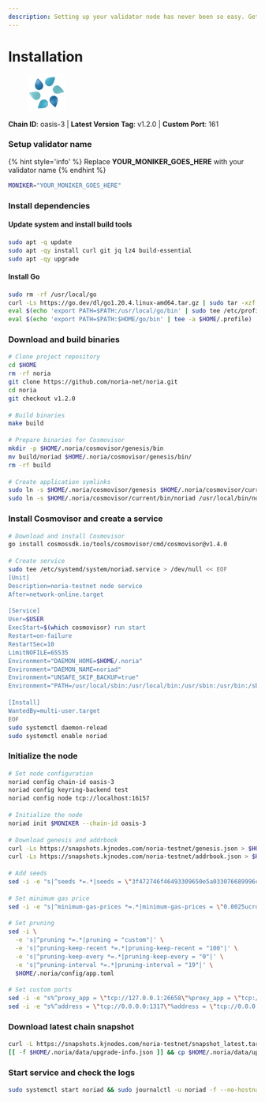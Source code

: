 ```yaml
---
description: Setting up your validator node has never been so easy. Get your validator running in minutes by following step by step instructions.
---
```


# Installation

<figure><img src="https://raw.githubusercontent.com/kj89/cosmos-images/main/logos/noria.png" alt=""><figcaption></figcaption></figure>

**Chain ID**: oasis-3 | **Latest Version Tag**: v1.2.0 | **Custom Port**: 161

### Setup validator name

{% hint style='info' %}
Replace **YOUR_MONIKER_GOES_HERE** with your validator name
{% endhint %}

```bash
MONIKER="YOUR_MONIKER_GOES_HERE"
```

### Install dependencies

#### Update system and install build tools

```bash
sudo apt -q update
sudo apt -qy install curl git jq lz4 build-essential
sudo apt -qy upgrade
```

#### Install Go

```bash
sudo rm -rf /usr/local/go
curl -Ls https://go.dev/dl/go1.20.4.linux-amd64.tar.gz | sudo tar -xzf - -C /usr/local
eval $(echo 'export PATH=$PATH:/usr/local/go/bin' | sudo tee /etc/profile.d/golang.sh)
eval $(echo 'export PATH=$PATH:$HOME/go/bin' | tee -a $HOME/.profile)
```

### Download and build binaries

```bash
# Clone project repository
cd $HOME
rm -rf noria
git clone https://github.com/noria-net/noria.git
cd noria
git checkout v1.2.0

# Build binaries
make build

# Prepare binaries for Cosmovisor
mkdir -p $HOME/.noria/cosmovisor/genesis/bin
mv build/noriad $HOME/.noria/cosmovisor/genesis/bin/
rm -rf build

# Create application symlinks
sudo ln -s $HOME/.noria/cosmovisor/genesis $HOME/.noria/cosmovisor/current -f
sudo ln -s $HOME/.noria/cosmovisor/current/bin/noriad /usr/local/bin/noriad -f
```

### Install Cosmovisor and create a service

```bash
# Download and install Cosmovisor
go install cosmossdk.io/tools/cosmovisor/cmd/cosmovisor@v1.4.0

# Create service
sudo tee /etc/systemd/system/noriad.service > /dev/null << EOF
[Unit]
Description=noria-testnet node service
After=network-online.target

[Service]
User=$USER
ExecStart=$(which cosmovisor) run start
Restart=on-failure
RestartSec=10
LimitNOFILE=65535
Environment="DAEMON_HOME=$HOME/.noria"
Environment="DAEMON_NAME=noriad"
Environment="UNSAFE_SKIP_BACKUP=true"
Environment="PATH=/usr/local/sbin:/usr/local/bin:/usr/sbin:/usr/bin:/sbin:/bin:/usr/games:/usr/local/games:/snap/bin:$HOME/.noria/cosmovisor/current/bin"

[Install]
WantedBy=multi-user.target
EOF
sudo systemctl daemon-reload
sudo systemctl enable noriad
```

### Initialize the node

```bash
# Set node configuration
noriad config chain-id oasis-3
noriad config keyring-backend test
noriad config node tcp://localhost:16157

# Initialize the node
noriad init $MONIKER --chain-id oasis-3

# Download genesis and addrbook
curl -Ls https://snapshots.kjnodes.com/noria-testnet/genesis.json > $HOME/.noria/config/genesis.json
curl -Ls https://snapshots.kjnodes.com/noria-testnet/addrbook.json > $HOME/.noria/config/addrbook.json

# Add seeds
sed -i -e "s|^seeds *=.*|seeds = \"3f472746f46493309650e5a033076689996c8881@noria-testnet.rpc.kjnodes.com:16159\"|" $HOME/.noria/config/config.toml

# Set minimum gas price
sed -i -e "s|^minimum-gas-prices *=.*|minimum-gas-prices = \"0.0025ucrd\"|" $HOME/.noria/config/app.toml

# Set pruning
sed -i \
  -e 's|^pruning *=.*|pruning = "custom"|' \
  -e 's|^pruning-keep-recent *=.*|pruning-keep-recent = "100"|' \
  -e 's|^pruning-keep-every *=.*|pruning-keep-every = "0"|' \
  -e 's|^pruning-interval *=.*|pruning-interval = "19"|' \
  $HOME/.noria/config/app.toml

# Set custom ports
sed -i -e "s%^proxy_app = \"tcp://127.0.0.1:26658\"%proxy_app = \"tcp://127.0.0.1:16158\"%; s%^laddr = \"tcp://127.0.0.1:26657\"%laddr = \"tcp://127.0.0.1:16157\"%; s%^pprof_laddr = \"localhost:6060\"%pprof_laddr = \"localhost:16160\"%; s%^laddr = \"tcp://0.0.0.0:26656\"%laddr = \"tcp://0.0.0.0:16156\"%; s%^prometheus_listen_addr = \":26660\"%prometheus_listen_addr = \":16166\"%" $HOME/.noria/config/config.toml
sed -i -e "s%^address = \"tcp://0.0.0.0:1317\"%address = \"tcp://0.0.0.0:16117\"%; s%^address = \":8080\"%address = \":16180\"%; s%^address = \"0.0.0.0:9090\"%address = \"0.0.0.0:16190\"%; s%^address = \"0.0.0.0:9091\"%address = \"0.0.0.0:16191\"%; s%:8545%:16145%; s%:8546%:16146%; s%:6065%:16165%" $HOME/.noria/config/app.toml
```

### Download latest chain snapshot

```bash
curl -L https://snapshots.kjnodes.com/noria-testnet/snapshot_latest.tar.lz4 | tar -Ilz4 -xf - -C $HOME/.noria
[[ -f $HOME/.noria/data/upgrade-info.json ]] && cp $HOME/.noria/data/upgrade-info.json $HOME/.noria/cosmovisor/genesis/upgrade-info.json
```

### Start service and check the logs

```bash
sudo systemctl start noriad && sudo journalctl -u noriad -f --no-hostname -o cat
```
